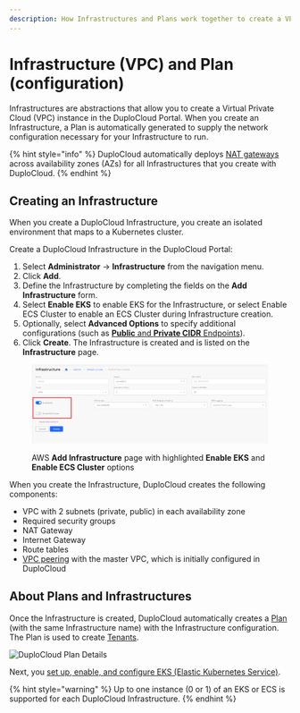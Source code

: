 ```yaml
---
description: How Infrastructures and Plans work together to create a VPC
---
```


# Infrastructure (VPC) and Plan (configuration)

Infrastructures are abstractions that allow you to create a Virtual Private Cloud (VPC) instance in the DuploCloud Portal. When you create an Infrastructure, a Plan is automatically generated to supply the network configuration necessary for your Infrastructure to run.&#x20;

{% hint style="info" %}
DuploCloud automatically deploys [NAT gateways](https://docs.aws.amazon.com/vpc/latest/userguide/vpc-nat-gateway.html) across availability zones (AZs) for all Infrastructures that you create with DuploCloud.
{% endhint %}

## Creating an Infrastructure

When you create a DuploCloud Infrastructure, you create an isolated environment that maps to a Kubernetes cluster.&#x20;

Create a DuploCloud Infrastructure in the DuploCloud Portal:

1. Select **Administrator** -> **Infrastructure** from the navigation menu.&#x20;
2. Click **Add**.
3. Define the Infrastructure by completing the fields on the **Add Infrastructure** form.&#x20;
4. Select **Enable EKS** to enable EKS for the Infrastructure, or select Enable ECS Cluster to enable an ECS Cluster during Infrastructure creation.
5. Optionally, select **Advanced Options** to specify additional configurations (such as [**Public** and **Private CIDR** Endpoints](disaster-recovery/kubernetes-cluster/enable-eks-endpoints.md)).
6. Click **Create**. The Infrastructure is created and is listed on the **Infrastructure** page.

<div align="left">

<figure><img src="../../.gitbook/assets/AWS_Infra_new_enable_switches.png" alt=""><figcaption><p>AWS <strong>Add Infrastructure</strong> page with highlighted <strong>Enable EKS</strong> and <strong>Enable ECS Cluster</strong> options</p></figcaption></figure>

</div>

When you create the Infrastructure, DuploCloud creates the following components:

* VPC with 2 subnets (private, public) in each availability zone
* Required security groups
* NAT Gateway
* Internet Gateway
* Route tables
* [VPC peering](../aws-services/virtual-private-cloud-vpc-peering.md) with the master VPC, which is initially configured in DuploCloud

## About Plans and Infrastructures

Once the Infrastructure is created, DuploCloud automatically creates a [Plan ](../../getting-started/application-focussed-interface/plan.md)(with the same Infrastructure name) with the Infrastructure configuration. The Plan is used to create [Tenants](tenant-environment/).

<div align="left">

<img src="https://duplocloud.com/wp-content/uploads/2021/11/infra-plan.png" alt="DuploCloud Plan Details">

</div>

Next, you [set up, enable, and configure EKS (Elastic Kubernetes Service)](kubernetes-cluster/).

{% hint style="warning" %}
Up to one instance (0 or 1) of an EKS or ECS is supported for each DuploCloud Infrastructure.
{% endhint %}
